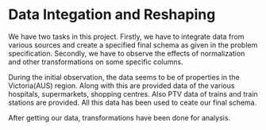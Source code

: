 # Data Integation and Reshaping

We have two tasks in this project. Firstly, we have to integrate data from various sources and create a specified final schema as given in the problem specification. Secondly, we have to observe the effects of normalization and other transformations on some specific columns.

During the initial observation, the data seems to be of properties in the Victoria(AUS) region. Along with this are provided data of the various hospitals, supermarkets, shopping centres. Also PTV data of trains and train stations are provided. All this data has been used to ceate our final schema.

After getting our data, transformations have been done for analysis.
